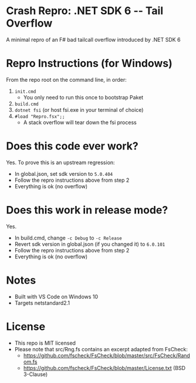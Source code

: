 # Crash Repro: .NET SDK 6 -- Tail Overflow
A minimal repro of an F# bad tailcall overflow introduced by .NET SDK 6

# Repro Instructions (for Windows)
From the repo root on the command line, in order:
1. `init.cmd`
   - You only need to run this once to bootstrap Paket
2. `build.cmd`
3. `dotnet fsi` (or host fsi.exe in your terminal of choice)
4. `#load "Repro.fsx";;`
   - A stack overflow will tear down the fsi process

# Does this code ever work?
Yes. To prove this is an upstream regression:
- In global.json, set sdk version to `5.0.404`
- Follow the repro instructions above from step 2
- Everything is ok (no overflow)

# Does this work in release mode?
Yes.
- In build.cmd, change `-c Debug` to `-c Release`
- Revert sdk version in global.json (if you changed it) to `6.0.101`
- Follow the repro instructions above from step 2
- Everything is ok (no overflow)

# Notes
- Built with VS Code on Windows 10
- Targets netstandard2.1

# License
- This repo is MIT licensed
- Please note that src/Rng.fs contains an excerpt adapted from FsCheck:
  - https://github.com/fscheck/FsCheck/blob/master/src/FsCheck/Random.fs
  - https://github.com/fscheck/FsCheck/blob/master/License.txt (BSD 3-Clause)

